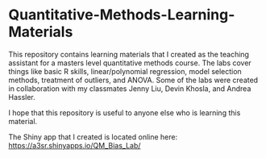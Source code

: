 # Quantitative-Methods-Learning-Materials  
This repository contains learning materials that I created as the teaching assistant for a masters level quantitative methods course. The labs cover things like basic R skills, linear/polynomial regression, model selection methods, treatment of outliers, and ANOVA. Some of the labs were created in collaboration with my classmates Jenny Liu, Devin Khosla, and Andrea Hassler.  

I hope that this repository is useful to anyone else who is learning this material.

The Shiny app that I created is located online here: https://a3sr.shinyapps.io/QM_Bias_Lab/